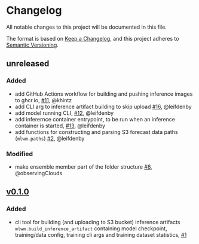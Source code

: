 # Changelog

All notable changes to this project will be documented in this file.

The format is based on [Keep a Changelog](https://keepachangelog.com/en/1.1.0/),
and this project adheres to [Semantic Versioning](https://semver.org/spec/v2.0.0.html).

## unreleased

### Added

- add GitHub Actions workflow for building and pushing inference images to ghcr.io, [\#11](https://github.com/dmidk/mlwm-deployment/pull/11), @khintz
- add CLI arg to inference artifact building to skip upload [\#16](https://github.com/dmidk/mlwm-deployment/pull/16), @leifdenby
- add model running CLI, [\#12](https://github.com/dmidk/mlwm-deployment/pull/12), @leifdenby
- add inferernce container entrypoint, to be run when an inference container is started, [\#13](https://github.com/dmidk/mlwm-deployment/pull/13), @leifdenby
- add functions for constructing and parsing S3 forecast data paths (`mlwm.paths`) [\#2](https://github.com/dmidk/mlwm-deployment/pull/2), @leifdenby

### Modified

- make ensemble member part of the folder structure [\#6](https://github.com/dmidk/mlwm-deployment/pull/6), @observingClouds

## [v0.1.0](https://github.com/dmidk/mlwm-deployment/releases/tag/v0.1.0)

### Added

- cli tool for building (and uploading to S3 bucket) inference artifacts `mlwm.build_inference_artifact` containing model checkpoint, training/data config, training cli args and training dataset statistics, [\#1](https://github.com/dmidk/mlwm-deployment/pull/1)
